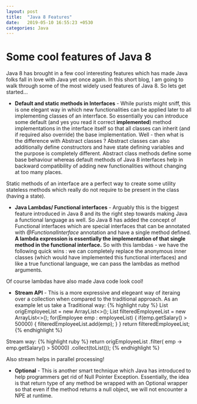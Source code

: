 ```yaml
---
layout: post
title:  "Java 8 Features"
date:   2019-05-10 16:55:23 +0530
categories: Java
---
```


# Some cool features of Java 8  

Java 8 has brought in a few cool interesting features which has made Java folks fall in love with Java yet once again. In this short blog, I am going to walk through some of the most widely used features of Java 8. So lets get started...

* **Default and static methods in Interfaces** - While purists might sniff, this is one elegant way in which new functionalities can be applied later to all implementing classes of an interrface. So essentially you can introduce some default (and yes you read it correct **implemented**) method implementations in the interface itself so that all classes can inherit (and if required also override) the base implementation. Well - then what is the difference with Abstract classes ? Abstract classes can also additionally define constructors and have state defining variables and the purpose is completely different. Abstract class methods define some base behaviour whereas default methods of Java 8 interfaces help in backward compatibility of adding new functionalities without changing at too many places.     

Static methods of an interface are a perfect way to create some utility stateless methods which really do not require to be present in the class (having a state). 

* **Java Lambdas/ Functional interfaces** - Arguably this is the biggest feature introduced in Java 8 and its the right step towards making Java a functional language as well. So Java 8 has added the concept of Functional interfaces which are special interfaces that can be annotated with *@FunctionalInterface* annotation and have a single method defined. **A lambda expression is essentially the implementation of that single method in the functional interface.** So with this lambdas - we have the following quick wins : we can completely replace the anonymous inner classes (which would have implemented this functional interfaces) and like a true functional language, we can pass the lambdas as method arguments. 

Of course lambdas have also made Java code look cool!

* **Stream API** - This is a more expressive and elegeant way of iteraing over a collection when compared to the traditional approach. As an example let us take a 
Traditional way:
{% highlight ruby %}
    List<Employees> origEmployeeList = new ArrayList<>();
    List<Employees> filteredEmployeeList = new ArrayList<>();
     for(Employee emp : employeeList) {
         if(emp.getSalary() > 50000) {
             filteredEmployeeList.add(emp);
         }
     }
     return filteredEmployeeList;
{% endhighlight %}


Stream way:
{% highlight ruby %}
return origEmployeeList
     .filter( emp -> emp.getSalary() > 50000)
     .collect(toList());
{% endhighlight %}

Also stream helps in parallel processing!

* **Optional** - This is another smart technique which Java has introduced to help programmers get rid of Null Pointer Exception. Essentially, the idea is that return type of any method be wrapped with an Optional wrapper so that even if the method returns a null object, we will not encounter a NPE at runtime.
